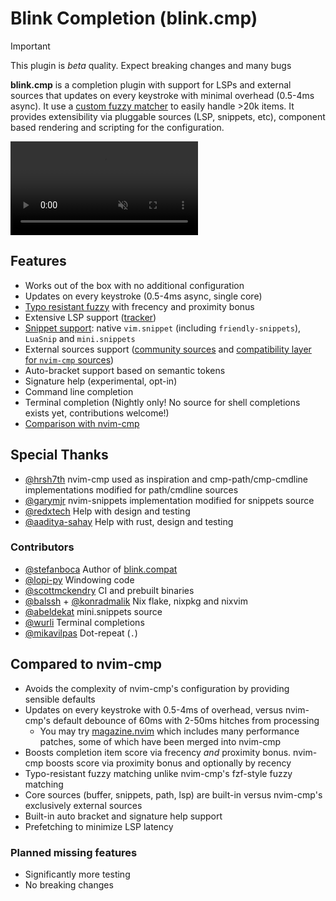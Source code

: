 # Blink Completion (blink.cmp)

> [!IMPORTANT]
> This plugin is *beta* quality. Expect breaking changes and many bugs

**blink.cmp** is a completion plugin with support for LSPs and external sources that updates on every keystroke with minimal overhead (0.5-4ms async). It use a [custom fuzzy matcher](https://github.com/saghen/frizbee) to easily handle >20k items. It provides extensibility via pluggable sources (LSP, snippets, etc), component based rendering and scripting for the configuration.

<video controls autoplay muted src="https://github.com/user-attachments/assets/9849e57a-3c2c-49a8-959c-dbb7fef78c80"></video>

## Features

- Works out of the box with no additional configuration
- Updates on every keystroke (0.5-4ms async, single core)
- [Typo resistant fuzzy](https://github.com/saghen/frizbee) with frecency and proximity bonus
- Extensive LSP support ([tracker](/development/lsp-tracker.md))
- [Snippet support](/configuration/snippets.html): native `vim.snippet` (including `friendly-snippets`), `LuaSnip` and `mini.snippets`
- External sources support ([community sources](/configuration/sources.html#community-sources) and [compatibility layer for `nvim-cmp` sources](https://github.com/saghen/blink.compat))
- Auto-bracket support based on semantic tokens
- Signature help (experimental, opt-in)
- Command line completion
- Terminal completion (Nightly only! No source for shell completions exists yet, contributions welcome!)
- [Comparison with nvim-cmp](https://cmp.saghen.dev/#compared-to-nvim-cmp)

## Special Thanks

- [@hrsh7th](https://github.com/hrsh7th/) nvim-cmp used as inspiration and cmp-path/cmp-cmdline implementations modified for path/cmdline sources
- [@garymjr](https://github.com/garymjr) nvim-snippets implementation modified for snippets source
- [@redxtech](https://github.com/redxtech) Help with design and testing
- [@aaditya-sahay](https://github.com/aaditya-sahay) Help with rust, design and testing

### Contributors

- [@stefanboca](https://github.com/stefanboca) Author of [blink.compat](https://github.com/saghen/blink.compat)
- [@lopi-py](https://github.com/lopi-py) Windowing code
- [@scottmckendry](https://github.com/scottmckendry) CI and prebuilt binaries
- [@balssh](https://github.com/Balssh) + [@konradmalik](https://github.com/konradmalik) Nix flake, nixpkg and nixvim
- [@abeldekat](https://github.com/abeldekat) mini.snippets source
- [@wurli](https://github.com/wurli) Terminal completions
- [@mikavilpas](https://github.com/mikavilpas) Dot-repeat (`.`)

## Compared to nvim-cmp

- Avoids the complexity of nvim-cmp's configuration by providing sensible defaults
- Updates on every keystroke with 0.5-4ms of overhead, versus nvim-cmp's default debounce of 60ms with 2-50ms hitches from processing
  - You may try [magazine.nvim](https://github.com/iguanacucumber/magazine.nvim) which includes many performance patches, some of which have been merged into nvim-cmp
- Boosts completion item score via frecency _and_ proximity bonus. nvim-cmp boosts score via proximity bonus and optionally by recency
- Typo-resistant fuzzy matching unlike nvim-cmp's fzf-style fuzzy matching
- Core sources (buffer, snippets, path, lsp) are built-in versus nvim-cmp's exclusively external sources
- Built-in auto bracket and signature help support
- Prefetching to minimize LSP latency

### Planned missing features

- Significantly more testing
- No breaking changes
